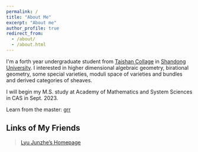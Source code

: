 ```yaml
---
permalink: /
title: "About Me"
excerpt: "About me"
author_profile: true
redirect_from: 
  - /about/
  - /about.html
---
```

I'm a forth year undergraduate student from [Taishan Collage](https://www.tsxt.sdu.edu.cn/) in [Shandong University](https://www.sdu.edu.cn/). I interested in higher dimensional algebraic geometry, birational geometry, some special varieties, moduli space of varieties and bundles and derived categories of sheaves.

I will begin my M.S. study at Academy of Mathematics and System Sciences in CAS in Sept. 2023.

Learn from the master:
[grr](../images/grr.png)


## Links of My Friends
> [Lyu Junzhe’s Homepage](https://taiataiat.github.io/)
